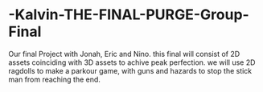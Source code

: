 # -Kalvin-THE-FINAL-PURGE-Group-Final
Our final Project with Jonah, Eric and Nino. this final will consist of 2D assets coinciding with 3D assets to achive peak perfection. we will use 2D ragdolls to make a parkour game, with guns and hazards to stop the stick man from reaching the end.  
